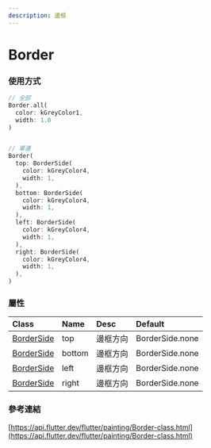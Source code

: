 ```yaml
---
description: 邊框
---
```


# Border

### 使用方式

```dart
// 全部
Border.all(
  color: kGreyColor1, 
  width: 1.0
)


// 單邊
Border(
  top: BorderSide(
    color: kGreyColor4, 
    width: 1,
  ),
  bottom: BorderSide(
    color: kGreyColor4, 
    width: 1,
  ),
  left: BorderSide(
    color: kGreyColor4, 
    width: 1,
  ),
  right: BorderSide(
    color: kGreyColor4, 
    width: 1,
  ),
)
```

### 屬性

| Class | Name | Desc | Default |
| :--- | :--- | :--- | :--- |
| [BorderSide](../borderside.md) | top | 邊框方向 | BorderSide.none |
| [BorderSide](../borderside.md) | bottom | 邊框方向 | BorderSide.none |
| [BorderSide](../borderside.md) | left | 邊框方向 | BorderSide.none |
| [BorderSide](../borderside.md) | right | 邊框方向 | BorderSide.none |

### 參考連結

[https://api.flutter.dev/flutter/painting/Border-class.html](https://api.flutter.dev/flutter/painting/Border-class.html)

